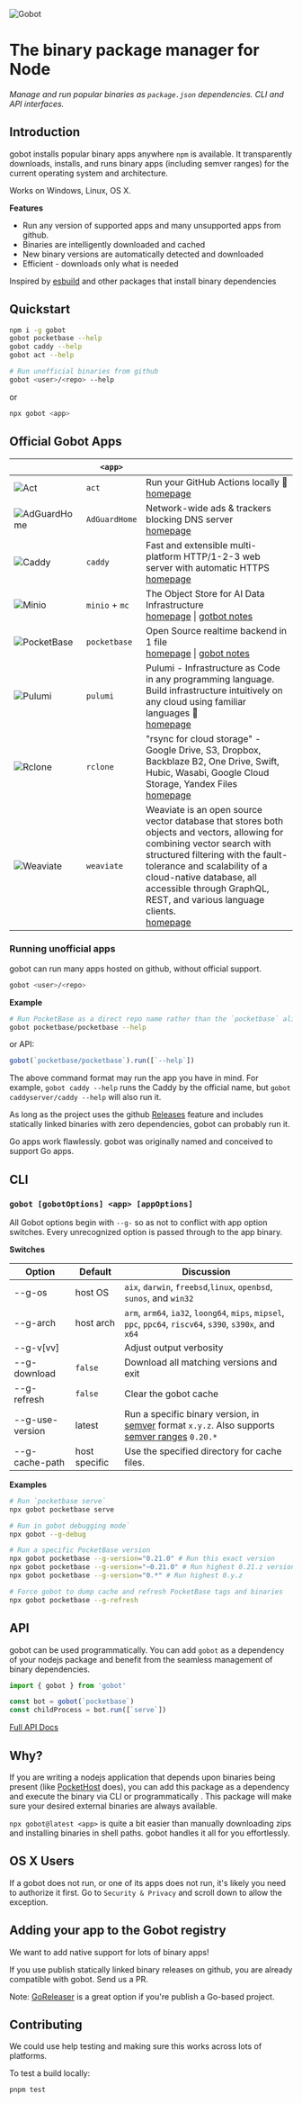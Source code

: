 ![Gobot](https://raw.githubusercontent.com/benallfree/gobot/main/assets/gobot-banner.png)

# The binary package manager for Node

_Manage and run popular binaries as `package.json` dependencies. CLI and API interfaces._

## Introduction

gobot installs popular binary apps anywhere `npm` is available. It transparently downloads, installs, and runs binary apps (including semver ranges) for the current operating system and architecture.

Works on Windows, Linux, OS X.

**Features**

- Run any version of supported apps and many unsupported apps from github.
- Binaries are intelligently downloaded and cached
- New binary versions are automatically detected and downloaded
- Efficient - downloads only what is needed

Inspired by [esbuild](https://esbuild.github.io/) and other packages that install binary dependencies

## Quickstart

```bash
npm i -g gobot
gobot pocketbase --help
gobot caddy --help
gobot act --help

# Run unofficial binaries from github
gobot <user>/<repo> --help
```

or

```bash
npx gobot <app>
```

## Official Gobot Apps

| &nbsp;&nbsp;&nbsp;&nbsp;&nbsp;&nbsp;&nbsp;&nbsp;                                               | `<app>`        |                                                                                                                                                                                                                                                                                                                              |
| ---------------------------------------------------------------------------------------------- | -------------- | ---------------------------------------------------------------------------------------------------------------------------------------------------------------------------------------------------------------------------------------------------------------------------------------------------------------------------- |
| ![Act](https://raw.githubusercontent.com/benallfree/gobot/main/assets/act.png)                 | `act`          | Run your GitHub Actions locally 🚀<br/>[homepage](https://github.com/nektos/act)                                                                                                                                                                                                                                             |
| ![AdGuardHome](https://raw.githubusercontent.com/benallfree/gobot/main/assets/AdGuardHome.png) | `AdGuardHome`  | Network-wide ads & trackers blocking DNS server<br/>[homepage](https://adguard.com/adguard-home.html)                                                                                                                                                                                                                        |
| ![Caddy](https://raw.githubusercontent.com/benallfree/gobot/main/assets/caddy.png)             | `caddy`        | Fast and extensible multi-platform HTTP/1-2-3 web server with automatic HTTPS<br/>[homepage](https://caddyserver.com/)                                                                                                                                                                                                       |
| ![Minio](https://raw.githubusercontent.com/benallfree/gobot/main/assets/minio.png)             | `minio` + `mc` | The Object Store for AI Data Infrastructure<br/>[homepage](https://min.io) \| [gotbot notes](https://github.com/benallfree/gobot/blob/main/src/plugins/Minio/readme.md)                                                                                                                                                      |
| ![PocketBase](https://raw.githubusercontent.com/benallfree/gobot/main/assets/pocketbase.png)   | `pocketbase`   | Open Source realtime backend in 1 file<br/>[homepage](https://pocketbase.io) \| [gobot notes](https://github.com/benallfree/gobot/blob/main/src/plugins/PocketBase/readme.md)                                                                                                                                                |
| ![Pulumi](https://raw.githubusercontent.com/benallfree/gobot/main/assets/pulumi.png)           | `pulumi`       | Pulumi - Infrastructure as Code in any programming language. Build infrastructure intuitively on any cloud using familiar languages 🚀<br/>[homepage](https://www.pulumi.com)                                                                                                                                                |
| ![Rclone](https://raw.githubusercontent.com/benallfree/gobot/main/assets/rclone.png)           | `rclone`       | "rsync for cloud storage" - Google Drive, S3, Dropbox, Backblaze B2, One Drive, Swift, Hubic, Wasabi, Google Cloud Storage, Yandex Files<br/>[homepage](https://rclone.org/)                                                                                                                                                 |
| ![Weaviate](https://raw.githubusercontent.com/benallfree/gobot/main/assets/weaviate.png)       | `weaviate`     | Weaviate is an open source vector database that stores both objects and vectors, allowing for combining vector search with structured filtering with the fault-tolerance and scalability of a cloud-native database, all accessible through GraphQL, REST, and various language clients.<br/>[homepage](https://weaviate.io) |

### Running unofficial apps

gobot can run many apps hosted on github, without official support.

```bash
gobot <user>/<repo>
```

**Example**

```bash
# Run PocketBase as a direct repo name rather than the `pocketbase` alias
gobot pocketbase/pocketbase --help
```

or API:

```ts
gobot(`pocketbase/pocketbase`).run([`--help`])
```

The above command format may run the app you have in mind. For example, `gobot caddy --help` runs the Caddy by the official name, but `gobot caddyserver/caddy --help` will also run it.

As long as the project uses the github [Releases](https://docs.github.com/en/repositories/releasing-projects-on-github/managing-releases-in-a-repository) feature and includes statically linked binaries with zero dependencies, gobot can probably run it.

Go apps work flawlessly. gobot was originally named and conceived to support Go apps.

## CLI

### `gobot [gobotOptions] <app> [appOptions]`

All Gobot options begin with `--g-` so as not to conflict with app option switches. Every unrecognized option is passed through to the app binary.

**Switches**

| Option          | Default       | Discussion                                                                                                                                                   |
| --------------- | ------------- | ------------------------------------------------------------------------------------------------------------------------------------------------------------ |
| --g-os          | host OS       | `aix`, `darwin`, `freebsd`,`linux`, `openbsd`, `sunos`, and `win32`                                                                                          |
| --g-arch        | host arch     | `arm`, `arm64`, `ia32`, `loong64`, `mips`, `mipsel`, `ppc`, `ppc64`, `riscv64`, `s390`, `s390x`, and `x64`                                                   |
| --g-v[vv]       |               | Adjust output verbosity                                                                                                                                      |
| --g-download    | `false`       | Download all matching versions and exit                                                                                                                      |
| --g-refresh     | `false`       | Clear the gobot cache                                                                                                                                        |
| --g-use-version | latest        | Run a specific binary version, in [semver](https://semver.org/) format `x.y.z`. Also supports [semver ranges](https://www.npmjs.com/package/semver) `0.20.*` |
| --g-cache-path  | host specific | Use the specified directory for cache files.                                                                                                                 |

**Examples**

```bash
# Run `pocketbase serve`
npx gobot pocketbase serve

# Run in gobot debugging mode`
npx gobot --g-debug

# Run a specific PocketBase version
npx gobot pocketbase --g-version="0.21.0" # Run this exact version
npx gobot pocketbase --g-version="~0.21.0" # Run highest 0.21.z version
npx gobot pocketbase --g-version="0.*" # Run highest 0.y.z

# Force gobot to dump cache and refresh PocketBase tags and binaries
npx gobot pocketbase --g-refresh
```

## API

gobot can be used programmatically. You can add `gobot` as a dependency of your nodejs package and benefit from the seamless management of binary dependencies.

```ts
import { gobot } from 'gobot'

const bot = gobot(`pocketbase`)
const childProcess = bot.run([`serve`])
```

[Full API Docs](https://github.com/pockethost/gobot/blob/main/docs/modules.md)

## Why?

If you are writing a nodejs application that depends upon binaries being present (like [PocketHost](https://github.com/pockethost/pockethost) does), you can add this package as a dependency and execute the binary via CLI or programmatically . This package will make sure your desired external binaries are always available.

`npx gobot@latest <app>` is quite a bit easier than manually downloading zips and installing binaries in shell paths. gobot handles it all for you effortlessly.

## OS X Users

If a gobot does not run, or one of its apps does not run, it's likely you need to authorize it first. Go to `Security & Privacy` and scroll down to allow the exception.

## Adding your app to the Gobot registry

We want to add native support for lots of binary apps!

If you use publish statically linked binary releases on github, you are already compatible with gobot. Send us a PR.

Note: [GoReleaser](https://goreleaser.com/) is a great option if you're publish a Go-based project.

## Contributing

We could use help testing and making sure this works across lots of platforms.

To test a build locally:

```bash
pnpm test
```

